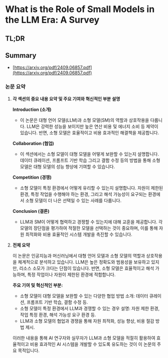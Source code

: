 # What is the Role of Small Models in the LLM Era: A Survey
## TL;DR
## Summary
- [https://arxiv.org/pdf/2409.06857.pdf](https://arxiv.org/pdf/2409.06857.pdf)

### 논문 요약

1. **각 섹션의 중요 내용 요약 및 주요 기여와 혁신적인 부분 설명**

   **Introduction (소개)**
   - 이 논문은 대형 언어 모델(LLM)과 소형 모델(SM)의 역할과 상호작용을 다룹니다. LLM은 강력한 성능을 보이지만 높은 연산 비용 및 에너지 소비 등 제약이 있습니다. 반면, 소형 모델은 효율적이고 비용 효과적인 해결책을 제공합니다.
     
   **Collaboration (협업)**
   - 이 섹션에서는 소형 모델이 대형 모델을 어떻게 보완할 수 있는지 설명합니다. 데이터 큐레이션, 프롬프트 기반 학습 그리고 결함 수정 등의 방법을 통해 소형 모델은 대형 모델의 성능 향상에 기여할 수 있습니다.
     
   **Competition (경쟁)**
   - 소형 모델이 특정 환경에서 어떻게 유리할 수 있는지 설명합니다. 자원이 제한된 환경, 특정 작업을 수행해야 하는 환경, 그리고 해석 가능성이 요구되는 환경에서 소형 모델이 더 나은 선택일 수 있는 사례를 다룹니다.

   **Conclusion (결론)**
   - LLM과 SM이 어떻게 협력하고 경쟁할 수 있는지에 대해 교훈을 제공합니다. 각 모델의 장단점을 평가하여 적절한 모델을 선택하는 것이 중요하며, 이를 통해 자원 최적화와 비용 효율적인 시스템 개발을 촉진할 수 있습니다.

2. **전체 요약**

   이 논문은 인공지능과 머신러닝에서 대형 언어 모델과 소형 모델의 역할과 상호작용을 체계적으로 분석하고 있습니다. LLM은 높은 정확도와 범용성을 보유하고 있지만, 리소스 소모가 크다는 단점이 있습니다. 반면, 소형 모델은 효율적이고 해석 가능하며, 특정 작업이나 자원이 제한된 환경에 적합합니다.

   **주요 기여 및 혁신적인 부분:**
   - 소형 모델이 대형 모델을 보완할 수 있는 다양한 협업 방법 소개: 데이터 큐레이션, 프롬프트 기반 학습, 결함 수정 등.
   - 소형 모델이 특정 환경에서 LLM과 경쟁할 수 있는 경우 설명: 자원 제한 환경, 작업 특정 환경, 해석 가능성 요구 환경 등.
   - LLM과 소형 모델의 협업과 경쟁을 통해 자원 최적화, 성능 향상, 비용 절감 방법 제시.

   이러한 내용을 통해 AI 연구자와 실무자가 LLM과 소형 모델을 적절히 활용하여 효율적이고 비용 효과적인 AI 시스템을 개발할 수 있도록 유도하는 것이 이 논문의 주요 목적입니다.